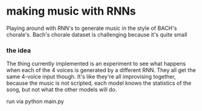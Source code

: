 # making music with RNNs
Playing around with RNN's to generate music in the style of BACH's chorale's.
Bach's chorale dataset is challenging because it's quite small

### the idea
The thing currently implemented is an experiment to see what happens when each of the 4 voices is generated by a different RNN. 
They all get the same 4-voice input though.
It's like they're all improvising together, because the music is not scripted, each model knows the statistics of the song, but not what the other models will do.

run via 
python main.py
